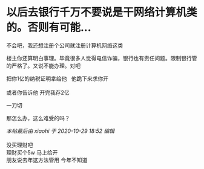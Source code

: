 # 以后去银行千万不要说是干网络计算机类的。否则有可能...


不会吧，我还想注册个公司就注册计算机网络这类

楼主你还算明白事理。毕竟很多人觉得电信诈骗，银行也有责任问题。限制银行管的严格了。又说不能办理。对吧

把你1亿的纳税证明拿给他&nbsp; &nbsp;他跪下来求你开<br />
<br />
或者你告诉他 开完我存2亿

一刀切

那怎么办，这么难受的吗？

<i class="pstatus"> 本帖最后由 xiaohi 于 2020-10-29 18:52 编辑 </i><br />
<br />
没买理财吧 <br />
理财买个5w 马上给开<br />
朋友说去年这方法管用 今年不知道
